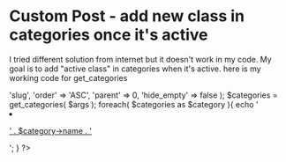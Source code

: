 
# Custom Post - add new class in categories once it's active

I tried different solution from internet but it doesn't work in my code. My goal is to add "active class" in categories when it's active. here is my working code for get_categories
<?php
  $args = array(
   'orderby' => 'slug',
   'order' => 'ASC',
   'parent' => 0,
   'hide_empty' => false
  );
  $categories = get_categories( $args );
    foreach( $categories as $category ){
      echo '<li><a class="ctg" href="'. get_category_link( $category->term_id ) .' "><p>' . $category->name . '</p></a></li>';
   }
?>


        